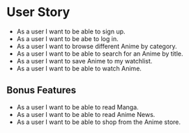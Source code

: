# User Story

- As a user I want to be able to sign up.
- As a user I want to be abe to log in.
- As a user I want to browse different Anime by category.
- As a user I want to be able to search for an Anime by title.
- As a user I want to save Anime to my watchlist.
- As a user I want to be able to watch Anime.

## Bonus Features

- As a user I want to be able to read Manga.
- As a user I want to be able to read Anime News.
- As a user I want to be able to shop from the Anime store.
